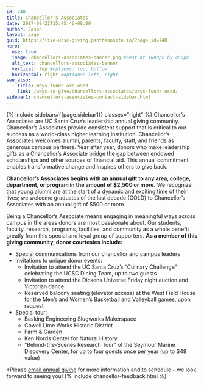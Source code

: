 ```yaml
---
id: 748
title: Chancellor's Associates
date: 2017-08-21T15:45:46+00:00
author: Jason
layout: page
guid: https://live-ucsc-giving.pantheonsite.io/?page_id=748
hero:
  use: true
  image: chancellors-associates-banner.png #best at 1000px by 450px
  alt_text: chancellors-associates-banner
  vertical: top #options: top, bottom
  horizontal: right #options: left, right
see_also:
  - title: Ways funds are used
    link: /ways-to-give/chancellors-associates/ways-funds-used/
sidebar1: chancellors-associates-contact-sidebar.html
---
```

{% include sidebars/{{page.sidebar1}} classes="right" %}
Chancellor’s Associates are UC Santa Cruz’s leadership annual giving community. Chancellor’s Associates provide consistent support that is critical to our success as a world-class higher learning institution. Chancellor’s Associates welcomes alumni, parents, faculty, staff, and friends as generous campus partners. Year after year, donors who make leadership gifts as a Chancellor’s Associate bridge the gap between endowed scholarships and other sources of financial aid. This annual commitment enables transformative change and inspires others to give back.

**Chancellor’s Associates begins with an annual gift to any area, college, department, or program in the amount of $2,500 or more.** We recognize that young alumni are at the start of a dynamic and exciting time of their lives; we welcome graduates of the last decade (GOLD) to Chancellor’s Associates with an annual gift of $500 or more.

Being a Chancellor’s Associate means engaging in meaningful ways across campus in the areas  donors are most passionate about.  Our students, faculty, research, programs, facilities, and community as a whole benefit greatly from this special and loyal group of supporters. **As a member of this giving community, donor courtesies include:**

- Special communications from our chancellor and campus leaders
- Invitations to unique donor events:
    - Invitation to attend the UC Santa Cruz’s “Culinary Challenge” celebrating the UCSC Dining Team, up to two guests
    - Invitation to attend the Dickens Universe Friday night auction and Victorian dance
    - Reserved balcony seating (elevator access) at the West Field House for the Men’s and Women’s Basketball and Volleyball games, upon request
- Special tour:
   	- Basking Engineering Slugworks Makerspace
   	- Cowell Lime Works Historic District
    - Farm & Garden
    - Ken Norris Center for Natural History
    - “Behind-the-Scenes Research Tour” of the Seymour Marine Discovery Center, for up to four guests once per year (up to $48 value)

*Please [email annual giving](mailto:annualgiving@ucsc.edu) for more information and to schedule – we look forward to seeing you!
{% include chancellor-feedback.html %}
